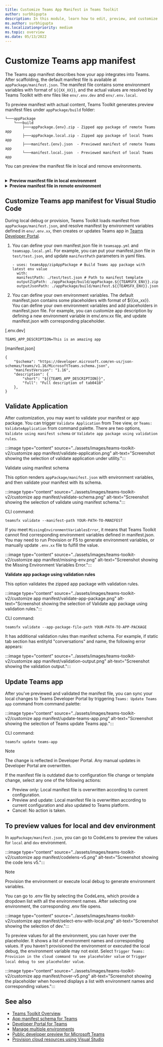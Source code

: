 ```yaml
---
title: Customize Teams App Manifest in Teams Toolkit
author: surbhigupta
description: In this module, learn how to edit, preview, and customize Teams App Manifest in different environment.
ms.author: surbhigupta
ms.localizationpriority: medium
ms.topic: overview
ms.date: 05/13/2022
---
```


# Customize Teams app manifest

The Teams app manifest describes how your app integrates into Teams. After scaffolding, the default manifest file is available at `appPackage/manifest.json`. The manifest file contains some environment variables with format of `${{XX_XX}}`, and the actual values are resolved by Teams Toolkit with env files like `env/.env.dev` and `env/.env.local`.

To preview manifest with actual content, Teams Toolkit generates preview manifest files under `appPackage/build` folder:

```text
└───appPackage
    └───build
        ├───appPackage.{env}.zip - Zipped app package of remote Teams app
        ├───appPackage.local.zip - Zipped app package of local Teams app
        ├───manifest.{env}.json  - Previewed manifest of remote Teams app
        └───manifest.local.json  - Previewed manifest of local Teams app
```

You can preview the manifest file in local and remove environments.

<br>

<details>

<b><summary>Preview manifest file in local environment</b></summary>

To preview manifest file in local environment, you can press F5 to run local debug. After generating environment variables in `env/.env.local`, the app package and preview manifest will be built under `appPackage/build` folder.

You can also trigger `Zip Teams App Package` from tree view or Teams: Zip Teams app Package from command palette to generate preview manifest and app package.

:::image type="content" source="../assets/images/teams-toolkit-v2/customize app manifest/zip-app-package.png" alt-text="Screenshot showing the selection of zip Teams App package.":::

<br>

</details>

<details>

<b><summary>Preview manifest file in remote environment</b></summary>

To preview manifest file in remote environment, you can trigger `Provision` from tree view or `Teams: Provision in the cloud` from command palette. It generates environment variables for remote Teams app, build app package and preview manifest under `appPackage/build` folder.

You can also trigger Zip Teams App Package from tree view or `Teams: Zip Teams app Package` from command palette to generate preview manifest and app package.

:::image type="content" source="../assets/images/teams-toolkit-v2/customize app manifest/zip-app-package (1).png" alt-text="Screenshot showing the selection of zip Teams app package in preview manifest file.":::

</details>

## Customize Teams app manifest for Visual Studio Code

During local debug or provision, Teams Toolkit loads manifest from `appPackage/manifest.json`, and resolve manifest by environment variables defined in `env/.env.xx`, then creates or updates Teams app in [Teams Developer Portal](https://dev.teams.microsoft.com/home).

1. You can define your own manifest.json file in `teamsapp.yml` and `teamsapp.local.yml`.
For example, you can put your manifest.json file in `test/test.json`, and update `manifestPath` parameters in yaml files.

    ```text
    - uses: teamsApp/zipAppPackage # Build Teams app package with latest env value
      with:
      manifestPath: ./test/test.json # Path to manifest template
      outputZipPath: ./appPackage/build/appPackage.${{TEAMSFX_ENV}}.zip
      outputJsonPath: ./appPackage/build/manifest.${{TEAMSFX_ENV}}.json
    ```

1. You can define your own environment variables. The default manifest.json contains some placeholders with format of ${{xx_xx}}. You can define your own environment variables and add placeholders in manifest.json file.
For example, you can customize app description by defining a new environment variable in env/.env.xx file, and update manifest.json with corresponding placeholder.

[.env.dev]

```text
TEAMS_APP_DESCRIPTION=This is an amazing app
```

[manifest.json]

```text
{
    "$schema": "https://developer.microsoft.com/en-us/json-schemas/teams/v1.16/MicrosoftTeams.schema.json",
    "manifestVersion": "1.16",
    "description": {
        "short": "${{TEAMS_APP_DESCRIPTION}}",
        "full": "Full description of tab0418"
    },
}
```

## Validate Application

After customization, you may want to validate your manifest or app package. You can trigger `Validate Application` from Tree view, or `Teams: ValidateApplication` from command palette. There are two options, `Validate using manifest schema` or `Validate app package using validation rules`.

:::image type="content" source="../assets/images/teams-toolkit-v2/customize app manifest/validate-application.png" alt-text="Screenshot showing the selection of validate application under utility.":::

Validate using manifest schema

This option renders `appPackage/manifest.json` with environment variables, and then validate your manifest with its schema.

:::image type="content" source="../assets/images/teams-toolkit-v2/customize app manifest/validate-schema.png" alt-text="Screenshot showing the selection of validate using manifest schema.":::

CLI command:

```text
teamsfx validate --manifest-path YOUR-PATH-TO-MANIFEST
```

If you meet `MissingEnvironmentVariablesError`, it means that Teams Toolkit cannot find corresponding environment variables defined in manifest.json. You may need to run Provision or F5 to generate environment variables, or manually update `.env.xx` file to fulfill the value.

:::image type="content" source="../assets/images/teams-toolkit-v2/customize app manifest/missing-env.png" alt-text="Screenshot showing the Missing Environment Variables Error.":::

**Validate app package using validation rules**

This option validates the zipped app package with validation rules.

:::image type="content" source="../assets/images/teams-toolkit-v2/customize app manifest/validate-app-package.png" alt-text="Screenshot showing the selection of Validate app package using validation rules.":::

CLI command:

```text
teamsfx validate --app-package-file-path YOUR-PATH-TO-APP-PACKAGE
```

It has additional validation rules than manifest schema. For example, if static tab section has entityId "conversations" and name, the following error appears:

:::image type="content" source="../assets/images/teams-toolkit-v2/customize app manifest/validation-output.png" alt-text="Screenshot showing the validation output.":::

## Update Teams app

After you've previewed and validated the manifest file, you can sync your local changes to Teams Developer Portal by triggering `Teams: Update Teams app` command from command palette:

:::image type="content" source="../assets/images/teams-toolkit-v2/customize app manifest/update-teams-app.png" alt-text="Screenshot showing the selection of Teams update Teams app.":::

CLI command:

```text
teamsfx update teams-app
```

> [!NOTE]
> The change is reflected in Developer Portal. Any manual updates in Developer Portal are overwritten.

If the manifest file is outdated due to configuration file change or template change, select any one of the following actions:

* Preview only: Local manifest file is overwritten according to current configuration.
* Preview and update: Local manifest file is overwritten according to current configuration and also updated to Teams platform.
* Cancel: No action is taken.

## To preview values for local and dev environment

In `appPackage/manifest.json`, you can go to CodeLens to preview the values for `local` and `dev` environment.

:::image type="content" source="../assets/images/teams-toolkit-v2/customize app manifest/codelens-v5.png" alt-text="Screenshot showing the code lens v5.":::

> [!NOTE]
> Provision the environment or execute local debug to generate environment variables.

You can go to .env file by selecting the CodeLens, which provide a dropdown list with all the environment names. After selecting one environment, the corresponding .env file opens.

:::image type="content" source="../assets/images/teams-toolkit-v2/customize app manifest/select-env-with-local.png" alt-text="Screenshot showing the selection of dev.":::

To preview values for all the environment, you can hover over the placeholder. It shows a list of environment names and corresponding values. If you haven't provisioned the environment or executed the local debug, the environment variable may not exist. Select `Trigger Teams: Provision in the cloud command to see placeholder value` or `Trigger local debug to see placeholder value`.

:::image type="content" source="../assets/images/teams-toolkit-v2/customize app manifest/hover-v5.png" alt-text="Screenshot showing the placeholder when hovered displays a list with environment names and corresponding values.":::

## See also

* [Teams Toolkit Overview](teams-toolkit-fundamentals.md).
* [App manifest schema for Teams](../resources/schema/manifest-schema.md)
* [Developer Portal for Teams](../concepts/build-and-test/teams-developer-portal.md)
* [Manage multiple environments](TeamsFx-multi-env.md)
* [Public developer preview for Microsoft Teams](../resources/dev-preview/developer-preview-intro.md)
* [Provision cloud resources using Visual Studio](provision-cloud-resources.md)

